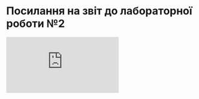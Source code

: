 # Посилання на звіт до лабораторної роботи №2
![Звіт](https://github.com/auvy/bd2_labs/blob/main/lab2/doc/Мельничук_Олексій_КП-82_Лаб2.pdf)
